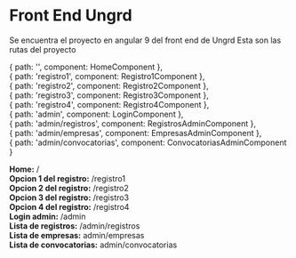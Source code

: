# Front End Ungrd
Se encuentra el proyecto en angular 9 del front end de Ungrd
Esta son las rutas del proyecto 

{ path: '', component: HomeComponent }, <br>
{ path: 'registro1', component: Registro1Component },  <br>
{ path: 'registro2', component: Registro2Component },  <br>
{ path: 'registro3', component: Registro3Component },  <br>
{ path: 'registro4', component: Registro4Component },  <br>
{ path: 'admin', component: LoginComponent },  <br>
{ path: 'admin/registros', component: RegistrosAdminComponent },  <br>
{ path: 'admin/empresas', component: EmpresasAdminComponent },  <br>
{ path: 'admin/convocatorias', component: ConvocatoriasAdminComponent }  <br>
 
<strong>Home:</strong> / <br>
<strong>Opcion 1 del registro:</strong> /registro1 <br>
<strong>Opcion 2 del registro:</strong> /registro2 <br>
<strong>Opcion 3 del registro:</strong> /registro3 <br>
<strong>Opcion 4 del registro:</strong> /registro4 <br>
<strong>Login admin:</strong> /admin <br>
<strong>Lista de registros:</strong> /admin/registros <br>
<strong>Lista de empresas:</strong> admin/empresas <br>
<strong>Lista de convocatorias:</strong> admin/convocatorias <br>
